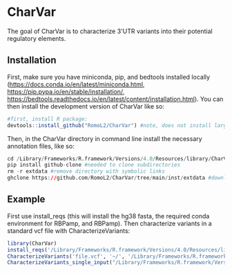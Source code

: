 
# CharVar

<!-- badges: start -->
<!-- badges: end -->

The goal of CharVar is to characterize 3'UTR variants into their potential regulatory elements.

## Installation

First, make sure you have miniconda, pip, and bedtools installed locally (https://docs.conda.io/en/latest/miniconda.html, https://pip.pypa.io/en/stable/installation/, https://bedtools.readthedocs.io/en/latest/content/installation.html). You can then install the development version of CharVar like so:

``` r
#first, install R package: 
devtools::install_github("RomoL2/CharVar") #note, does not install large files
```

Then, in the CharVar directory in command line install the necessary annotation files, like so:
``` r
cd /Library/Frameworks/R.framework/Versions/4.0/Resources/library/CharVar
pip install github-clone #needed to clone subdirectories
rm -r extdata #remove directory with symbolic links
ghclone https://github.com/RomoL2/CharVar/tree/main/inst/extdata #downlaod zipped annotation files
```

## Example

First use install_reqs (this will install the hg38 fasta, the required conda environment for RBPamp, and RBPamp). Then characterize variants in a standard vcf file with CharacterizeVariants:

``` r
library(CharVar)
install_reqs('/Library/Frameworks/R.framework/Versions/4.0/Resources/library/CharVar')
CharacterizeVariants('file.vcf', '~/', '/Library/Frameworks/R.framework/Versions/4.0/Resources/library/CharVar', '~/')
CharacterizeVariants_single_input("/Library/Frameworks/R.framework/Versions/4.0/Resources/library/CharVar", "~/")

```

